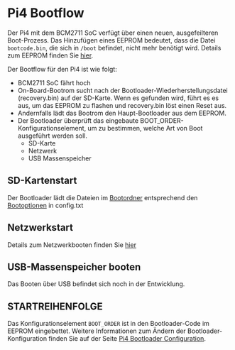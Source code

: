# Pi4 Bootflow

Der Pi4 mit dem BCM2711 SoC verfügt über einen neuen, ausgefeilteren Boot-Prozess. Das Hinzufügen eines EEPROM bedeutet, dass die Datei `bootcode.bin`, die sich in `/boot` befindet, nicht mehr benötigt wird. Details zum EEPROM finden Sie [hier](../booteeprom.md).

Der Bootflow für den Pi4 ist wie folgt:

* BCM2711 SoC fährt hoch
* On-Board-Bootrom sucht nach der Bootloader-Wiederherstellungsdatei (recovery.bin) auf der SD-Karte. Wenn es gefunden wird, führt es es aus, um das EEPROM zu flashen und recovery.bin löst einen Reset aus.
* Andernfalls lädt das Bootrom den Haupt-Bootloader aus dem EEPROM.
* Der Bootloader überprüft das eingebaute BOOT_ORDER-Konfigurationselement, um zu bestimmen, welche Art von Boot ausgeführt werden soll.
  * SD-Karte
  * Netzwerk
  * USB Massenspeicher


## SD-Kartenstart
Der Bootloader lädt die Dateien im [Bootordner](../../../configuration/boot_folder.md) entsprechend den [Bootoptionen](../../../configuration/config-txt/boot.md) in config.txt

## Netzwerkstart

Details zum Netzwerkbooten finden Sie [hier](../bcm2711_bootloader_config.md)

## USB-Massenspeicher booten

Das Booten über USB befindet sich noch in der Entwicklung.


## STARTREIHENFOLGE

Das Konfigurationselement `BOOT_ORDER` ist in den Bootloader-Code im EEPROM eingebettet. Weitere Informationen zum Ändern der Bootloader-Konfiguration finden Sie auf der Seite [Pi4 Bootloader Configuration](../bcm2711_bootloader_config.md).
